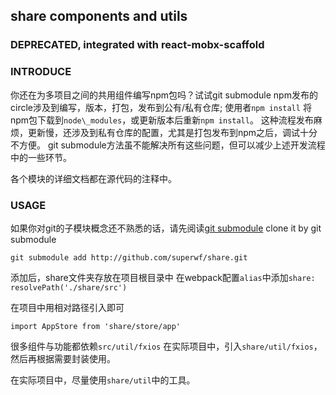 ## share components and utils

### DEPRECATED, integrated with react-mobx-scaffold

### INTRODUCE
你还在为多项目之间的共用组件编写npm包吗？试试git submodule
npm发布的circle涉及到编写，版本，打包，发布到公有/私有仓库;
使用者`npm install` 将npm包下载到`node\_modules`，或更新版本后重新`npm install`。
这种流程发布麻烦，更新慢，还涉及到私有仓库的配置，尤其是打包发布到npm之后，调试十分不方便。
git submodule方法虽不能解决所有这些问题，但可以减少上述开发流程中的一些环节。

各个模块的详细文档都在源代码的注释中。

### USAGE
如果你对git的子模块概念还不熟悉的话，请先阅读[git submodule](https://git-scm.com/book/zh/v2/Git-%E5%B7%A5%E5%85%B7-%E5%AD%90%E6%A8%A1%E5%9D%97)
clone it by git submodule
```
git submodule add http://github.com/superwf/share.git
```
添加后，share文件夹存放在项目根目录中
在webpack配置`alias`中添加`share: resolvePath('./share/src')`

在项目中用相对路径引入即可
```
import AppStore from 'share/store/app'
```

很多组件与功能都依赖`src/util/fxios`
在实际项目中，引入`share/util/fxios`，然后再根据需要封装使用。

在实际项目中，尽量使用`share/util`中的工具。
